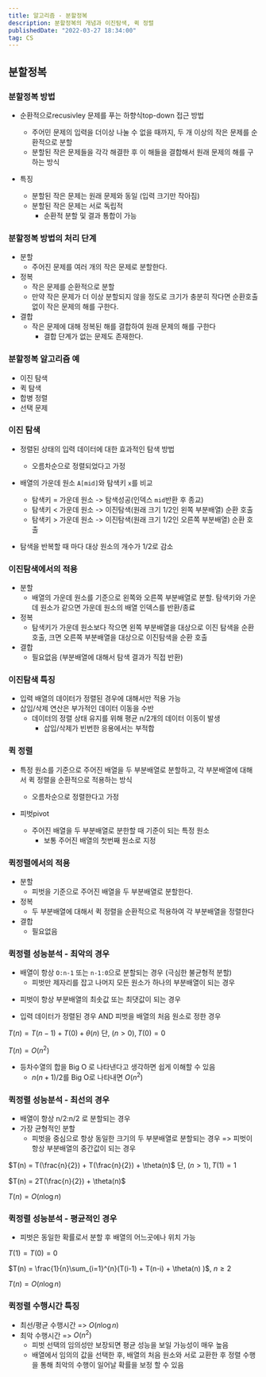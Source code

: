 ```yaml
---
title: 알고리즘 - 분할정복
description: 분할정복의 개념과 이진탐색, 퀵 정렬
publishedDate: "2022-03-27 18:34:00"
tag: CS
---
```


## 분할정복

### 분할정복 방법

- 순환적으로recusivley 문제를 푸는 하향식top-down 접근 방법

  - 주어민 문제의 입력을 더이상 나눌 수 없을 때까지, 두 개 이상의 작은 문제를 순환적으로 분할
  - 분할된 작은 문제들을 각각 해결한 후 이 해들을 결합해서 원래 문제의 해를 구하는 방식

- 특징
  - 분할된 작은 문제는 원래 문제와 동일 (입력 크기만 작아짐)
  - 분할된 작은 문제는 서로 독립적
    - 순환적 분할 및 결과 통합이 가능

### 분할정복 방법의 처리 단계

- 분할
  - 주어진 문제를 여러 개의 작은 문제로 분할한다.
- 정복
  - 작은 문제를 순환적으로 분할
  - 만약 작은 문제가 더 이상 분할되지 않을 정도로 크기가 충분히 작다면 순환호출 없이 작은 문제의 해를 구한다.
- 결합
  - 작은 문제에 대해 정복된 해를 결합하여 원래 문제의 해를 구한다
    - 결합 단계가 없는 문제도 존재한다.

### 분할정복 알고리즘 예

- 이진 탐색
- 퀵 탐색
- 합병 정렬
- 선택 문제

### 이진 탐색

- 정렬된 상태의 입력 데이터에 대한 효과적인 탐색 방법

  - 오름차순으로 정렬되었다고 가정

- 배열의 가운데 원소 `A[mid]`와 탐색키 `x`를 비교
  - 탐색키 = 가운데 원소 -> 탐색성공(인덱스 `mid`반환 후 종교)
  - 탐색키 < 가운데 원소 -> 이진탐색(원래 크기 1/2인 왼쪽 부분배열) 순환 호출
  - 탐색키 > 가운데 원소 -> 이진탐색(원래 크기 1/2인 오른쪽 부분배열) 순환 호출

* 탐색을 반복할 때 마다 대상 원소의 개수가 1/2로 감소

### 이진탐색에서의 적용

- 분할
  - 배열의 가운데 원소를 기준으로 왼쪽와 오른쪽 부분배열로 분할. 탐색키와 가운데 원소가 같으면 가운데 원소의 배열 인덱스를 반환/종료
- 정복
  - 탐색키가 가운데 원소보다 작으면 왼쪽 부분배열을 대상으로 이진 탐색을 순환 호출, 크면 오른쪽 부분배열을 대상으로 이진탐색을 순환 호출
- 결합
  - 필요없음 (부분배열에 대해서 탐색 결과가 직접 반환)

### 이진탐색 특징

- 입력 배열의 데이터가 정렬된 경우에 대해서만 적용 가능
- 삽입/삭제 연산은 부가적인 데이터 이동을 수반
  - 데이터의 정렬 상태 유지를 위해 평균 n/2개의 데이터 이동이 발생
    - 삽입/삭제가 빈번한 응용에서는 부적합

### 퀵 정렬

- 특정 원소를 기준으로 주어진 배열을 두 부분배열로 분할하고, 각 부분배열에 대해서 퀵 정렬을 순환적으로 적용하는 방식

  - 오름차순으로 정렬한다고 가정

- 피벗pivot
  - 주어진 배열을 두 부분배열로 분한할 때 기준이 되는 특정 원소
    - 보통 주어진 배열의 첫번째 원소로 지정

### 퀵정렬에서의 적용

- 분할
  - 피벗을 기준으로 주어진 배열을 두 부분배열로 분할한다.
- 정복
  - 두 부분배열에 대해서 퀵 정렬을 순환적으로 적용하여 각 부분배열을 정렬한다
- 결합
  - 필요없음

### 퀵정렬 성능분석 - 최악의 경우

- 배열이 항상 `O:n-1` 또는 `n-1:0`으로 분할되는 경우 (극심한 불균형적 분할)
  - 피벗만 제자리를 잡고 나머지 모든 원소가 하나의 부분배열이 되는 경우

* 피벗이 항상 부분배열의 최솟값 또는 최댓값이 되는 경우

* 입력 데이터가 정렬된 경우 AND 피벗을 배열의 처음 원소로 정한 경우

$T(n) = T(n-1) + T(0) + \theta(n)$ 단, $(n>0), T(0) = 0$

$T(n) = O(n^2)$

- 등차수열의 합을 Big O 로 나타낸다고 생각하면 쉽게 이해할 수 있음
  - $n(n+1)/2$를 Big O로 나타내면 $O(n^2)$

### 퀵정렬 성능분석 - 최선의 경우

- 배열이 항상 n/2:n/2 로 분할되는 경우
- 가장 균형적인 분할
  - 피벗을 중심으로 항상 동일한 크기의 두 부분배열로 분할되는 경우 => 피벗이 항상 부분배열의 중간값이 되는 경우

$T(n) = T(\frac{n}{2}) + T(\frac{n}{2}) + \theta(n)$ 단, $(n>1), T(1) = 1$

$T(n) = 2T(\frac{n}{2}) + \theta(n)$

$T(n) = O(n\log n)$

### 퀵정렬 성능분석 - 평균적인 경우

- 피벗은 동일한 확률로서 분할 후 배열의 어느곳에나 위치 가능

$T(1) = T(0) = 0$

$T(n) = \frac{1}{n}\sum_{i=1}^{n}(T(i-1) + T(n-i) + \theta(n) )$, $n \geq{2}$

$T(n) = O(n\log n)$

### 퀵정렬 수행시간 특징

- 최선/평균 수행시간 => $O(n\log n)$
- 최악 수행시간 => $O(n^2)$
  - 피벗 선택의 임의성만 보장되면 평균 성능을 보일 가능성이 매우 높음
  - 배열에서 임의의 값을 선택한 후, 배열의 처음 원소와 서로 교환한 후 정렬 수행을 통해 최악의 수행이 일어날 확률을 보정 할 수 있음
